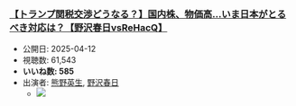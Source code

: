 ### [【トランプ関税交渉どうなる？】国内株、物価高…いま日本がとるべき対応は？【野沢春日vsReHacQ】](https://www.youtube.com/watch?v=yPvqvpvKOS0)
-   公開日: 2025-04-12
-   視聴数: 61,543
-   **いいね数: 585**
-   出演者: [熊野英生](/rehacq_fan/people/熊野英生 "wikilink"), [野沢春日](/rehacq_fan/people/野沢春日 "wikilink")
    - [![](https://img.youtube.com/vi/yPvqvpvKOS0/hqdefault.jpg)](https://www.youtube.com/watch?v=yPvqvpvKOS0)
